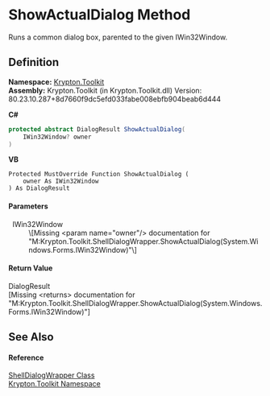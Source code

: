 # ShowActualDialog Method


Runs a common dialog box, parented to the given IWin32Window.



## Definition
**Namespace:** <a href="79d2eac2-21f4-54ff-7552-b20c33c30600.md">Krypton.Toolkit</a>  
**Assembly:** Krypton.Toolkit (in Krypton.Toolkit.dll) Version: 80.23.10.287+8d7660f9dc5efd033fabe008ebfb904beab6d444

**C#**
``` C#
protected abstract DialogResult ShowActualDialog(
	IWin32Window? owner
)
```
**VB**
``` VB
Protected MustOverride Function ShowActualDialog ( 
	owner As IWin32Window
) As DialogResult
```



#### Parameters
<dl><dt>  IWin32Window</dt><dd>\[Missing &lt;param name="owner"/&gt; documentation for "M:Krypton.Toolkit.ShellDialogWrapper.ShowActualDialog(System.Windows.Forms.IWin32Window)"\]</dd></dl>

#### Return Value
DialogResult  
\[Missing &lt;returns&gt; documentation for "M:Krypton.Toolkit.ShellDialogWrapper.ShowActualDialog(System.Windows.Forms.IWin32Window)"\]

## See Also


#### Reference
<a href="de5b59c8-753f-0e1d-22c6-023819fb1ab5.md">ShellDialogWrapper Class</a>  
<a href="79d2eac2-21f4-54ff-7552-b20c33c30600.md">Krypton.Toolkit Namespace</a>  
